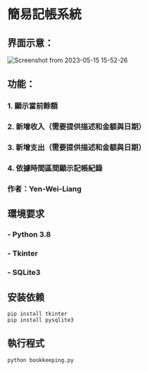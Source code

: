 # 簡易記帳系統

## 界面示意：
![Screenshot from 2023-05-15 15-52-26](https://github.com/Yen-Wei-Liang/Simple-Accounting-System/assets/127264553/7277b0c7-f13a-4293-9495-79ae088c41b9)

## 功能：
### 1. 顯示當前餘額
### 2. 新增收入（需要提供描述和金额與日期）
### 3. 新增支出（需要提供描述和金额與日期）
### 4. 依據時間區間顯示記帳紀錄
### 作者：Yen-Wei-Liang


## 環境要求

### - Python 3.8
### - Tkinter
### - SQLite3

## 安装依赖

```bash=
pip install tkinter
pip install pysqlite3
```

## 執行程式
```bash=
python bookkeeping.py
```

